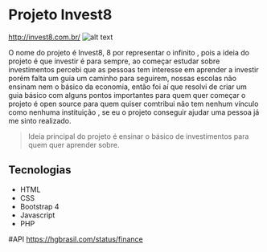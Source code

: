# Projeto Invest8

http://invest8.com.br/
![alt text](https://mir-s3-cdn-cf.behance.net/project_modules/fs/262c6287199431.5db08e85da134.png)

O nome do projeto é Invest8, 8 por representar o infinito , 
pois a ideia do projeto é que investir é para sempre, ao começar estudar sobre investimentos percebi que as pessoas
tem interesse em aprender a investir porém falta um guia um caminho para seguirem, nossas escolas não ensinam nem o básico da economia, então foi aí que resolvi de criar um guia básico com alguns pontos importantes para quem quer começar o projeto é open source para quem quiser comtribui não tem nenhum vínculo como nenhuma instituição , se eu o projeto conseguir ajudar uma pessoa já me sinto realizado.

>Ideia principal do projeto é ensinar o básico de investimentos para quem quer aprender sobre.

## Tecnologias
* HTML
* CSS
* Bootstrap 4
* Javascript
* PHP

#API
https://hgbrasil.com/status/finance
